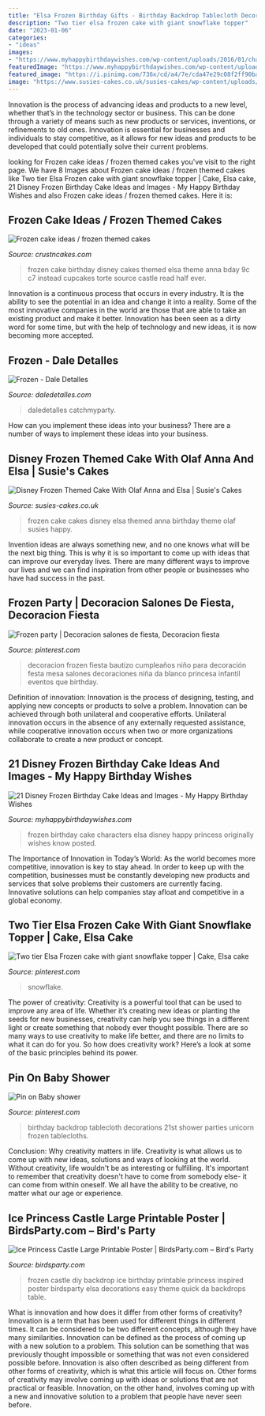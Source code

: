 ```yaml
---
title: "Elsa Frozen Birthday Gifts - Birthday Backdrop Tablecloth Decorations 21st Shower Parties Unicorn Frozen Tablecloths"
description: "Two tier elsa frozen cake with giant snowflake topper"
date: "2023-01-06"
categories:
- "ideas"
images:
- "https://www.myhappybirthdaywishes.com/wp-content/uploads/2016/01/characters-of-frozen-birthday-cake.jpg"
featuredImage: "https://www.myhappybirthdaywishes.com/wp-content/uploads/2016/01/characters-of-frozen-birthday-cake.jpg"
featured_image: "https://i.pinimg.com/736x/cd/a4/7e/cda47e29c08f2ff90ba0d3fd7813186c--tablecloth-backdrop-tablecloths.jpg"
image: "https://www.susies-cakes.co.uk/susies-cakes/wp-content/uploads/2014/04/disney-frozen-themed-birthday-cake-sponge-poole-dorset-detail-1-1169x1600.jpg"
---
```



Innovation is the process of advancing ideas and products to a new level, whether that’s in the technology sector or business. This can be done through a variety of means such as new products or services, inventions, or refinements to old ones. Innovation is essential for businesses and individuals to stay competitive, as it allows for new ideas and products to be developed that could potentially solve their current problems.

	

		
looking for Frozen cake ideas / frozen themed cakes you've visit to the right page. We have 8 Images about Frozen cake ideas / frozen themed cakes like Two tier Elsa Frozen cake with giant snowflake topper | Cake, Elsa cake, 21 Disney Frozen Birthday Cake Ideas and Images - My Happy Birthday Wishes and also Frozen cake ideas / frozen themed cakes. Here it is:
		
    
## Frozen Cake Ideas / Frozen Themed Cakes

<img loading=lazy src="http://www.crustncakes.com/blog/wp-content/uploads/2015/07/83c79c949bee0ec6ef537c2f7bb7b4f5.jpg" onerror="this.onerror=null;this.src='https://tse1.mm.bing.net/th?id=OIP.CmFmcW3GJsUoT07SzPtdDAHaJ4&amp;pid=15.1';" alt="Frozen cake ideas / frozen themed cakes">

_Source: crustncakes.com_

>frozen cake birthday disney cakes themed elsa theme anna bday 9c c7 instead cupcakes torte source castle read half ever. 

	

Innovation is a continuous process that occurs in every industry. It is the ability to see the potential in an idea and change it into a reality. Some of the most innovative companies in the world are those that are able to take an existing product and make it better. Innovation has been seen as a dirty word for some time, but with the help of technology and new ideas, it is now becoming more accepted.

    
## Frozen - Dale Detalles

<img loading=lazy src="https://i0.wp.com/www.daledetalles.com/wp-content/uploads/2016/02/25-14.jpg" onerror="this.onerror=null;this.src='https://tse1.mm.bing.net/th?id=OIP.75LpzC54dydDgybqqy899wHaJ3&amp;pid=15.1';" alt="Frozen - Dale Detalles">

_Source: daledetalles.com_

>daledetalles catchmyparty. 

	

How can you implement these ideas into your business?
There are a number of ways to implement these ideas into your business.

    
## Disney Frozen Themed Cake With Olaf Anna And Elsa | Susie&#039;s Cakes

<img loading=lazy src="https://www.susies-cakes.co.uk/susies-cakes/wp-content/uploads/2014/04/disney-frozen-themed-birthday-cake-sponge-poole-dorset-detail-1-1169x1600.jpg" onerror="this.onerror=null;this.src='https://tse2.mm.bing.net/th?id=OIP.ZZd2p3QqHfHW3sinfF2YmwHaKI&amp;pid=15.1';" alt="Disney Frozen Themed Cake With Olaf Anna and Elsa | Susie&#039;s Cakes">

_Source: susies-cakes.co.uk_

>frozen cake cakes disney elsa themed anna birthday theme olaf susies happy. 

	

Invention ideas are always something new, and no one knows what will be the next big thing. This is why it is so important to come up with ideas that can improve our everyday lives. There are many different ways to improve our lives and we can find inspiration from other people or businesses who have had success in the past.

    
## Frozen Party | Decoracion Salones De Fiesta, Decoracion Fiesta

<img loading=lazy src="https://i.pinimg.com/736x/5f/2d/b1/5f2db16a90a7dc5be5ff3f6d6ca12c9a.jpg" onerror="this.onerror=null;this.src='https://tse4.mm.bing.net/th?id=OIP.5HzDEzU7RAx-pr2_jZdLkgHaNK&amp;pid=15.1';" alt="Frozen party | Decoracion salones de fiesta, Decoracion fiesta">

_Source: pinterest.com_

>decoracion frozen fiesta bautizo cumpleaños niño para decoración festa mesa salones decoraciones niña da blanco princesa infantil eventos que birthday. 

	

Definition of innovation:
Innovation is the process of designing, testing, and applying new concepts or products to solve a problem. Innovation can be achieved through both unilateral and cooperative efforts. Unilateral innovation occurs in the absence of any externally requested assistance, while cooperative innovation occurs when two or more organizations collaborate to create a new product or concept.

    
## 21 Disney Frozen Birthday Cake Ideas And Images - My Happy Birthday Wishes

<img loading=lazy src="https://www.myhappybirthdaywishes.com/wp-content/uploads/2016/01/characters-of-frozen-birthday-cake.jpg" onerror="this.onerror=null;this.src='https://tse1.mm.bing.net/th?id=OIP.k1Q3sJLe1z1qfjMu3kFM8QHaK0&amp;pid=15.1';" alt="21 Disney Frozen Birthday Cake Ideas and Images - My Happy Birthday Wishes">

_Source: myhappybirthdaywishes.com_

>frozen birthday cake characters elsa disney happy princess originally wishes know posted. 

	

The Importance of Innovation in Today’s World:
As the world becomes more competitive, innovation is key to stay ahead. In order to keep up with the competition, businesses must be constantly developing new products and services that solve problems their customers are currently facing. Innovative solutions can help companies stay afloat and competitive in a global economy.

    
## Two Tier Elsa Frozen Cake With Giant Snowflake Topper | Cake, Elsa Cake

<img loading=lazy src="https://i.pinimg.com/736x/e6/f8/20/e6f820bc37405bb71fe4b1f2836b2a70--elsa-frozen-cake-birthday-fun.jpg" onerror="this.onerror=null;this.src='https://tse2.mm.bing.net/th?id=OIP.uo4ueasagSeWJquAm1jUaAHaJ6&amp;pid=15.1';" alt="Two tier Elsa Frozen cake with giant snowflake topper | Cake, Elsa cake">

_Source: pinterest.com_

>snowflake. 

	

The power of creativity:
Creativity is a powerful tool that can be used to improve any area of life. Whether it’s creating new ideas or planting the seeds for new businesses, creativity can help you see things in a different light or create something that nobody ever thought possible. There are so many ways to use creativity to make life better, and there are no limits to what it can do for you. So how does creativity work? Here’s a look at some of the basic principles behind its power.

    
## Pin On Baby Shower

<img loading=lazy src="https://i.pinimg.com/736x/cd/a4/7e/cda47e29c08f2ff90ba0d3fd7813186c--tablecloth-backdrop-tablecloths.jpg" onerror="this.onerror=null;this.src='https://tse3.mm.bing.net/th?id=OIP.mCODUlgT9Qzv-kqL_9jLkwHaJ6&amp;pid=15.1';" alt="Pin on Baby shower">

_Source: pinterest.com_

>birthday backdrop tablecloth decorations 21st shower parties unicorn frozen tablecloths. 

	

Conclusion: Why creativity matters in life.
Creativity is what allows us to come up with new ideas, solutions and ways of looking at the world. Without creativity, life wouldn't be as interesting or fulfilling. It's important to remember that creativity doesn't have to come from somebody else- it can come from within oneself. We all have the ability to be creative, no matter what our age or experience.

    
## Ice Princess Castle Large Printable Poster | BirdsParty.com – Bird&#039;s Party

<img loading=lazy src="http://cdn.shopify.com/s/files/1/1644/7575/products/diy-frozen-birthday-party-table-backdrop-castle-elsa4_1024x1024.JPG?v=1486470050" onerror="this.onerror=null;this.src='https://tse3.mm.bing.net/th?id=OIP.pVstdGwt4o0ZClwDLR4-PQHaJ4&amp;pid=15.1';" alt="Ice Princess Castle Large Printable Poster | BirdsParty.com – Bird&#039;s Party">

_Source: birdsparty.com_

>frozen castle diy backdrop ice birthday printable princess inspired poster birdsparty elsa decorations easy theme quick da backdrops table. 

	

What is innovation and how does it differ from other forms of creativity?
Innovation is a term that has been used for different things in different times. It can be considered to be two different concepts, although they have many similarities. Innovation can be defined as the process of coming up with a new solution to a problem. This solution can be something that was previously thought impossible or something that was not even considered possible before. Innovation is also often described as being different from other forms of creativity, which is what this article will focus on. Other forms of creativity may involve coming up with ideas or solutions that are not practical or feasible. Innovation, on the other hand, involves coming up with a new and innovative solution to a problem that people have never seen before.

